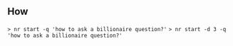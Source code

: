 ## How

`> nr start -q 'how to ask a billionaire question?'`
`> nr start -d 3 -q 'how to ask a billionaire question?'`
